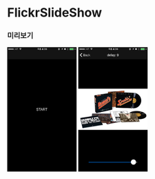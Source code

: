 # FlickrSlideShow


### 미리보기

<img src="images/001.png" width="32%"/> <img src="images/002.png" width="32%"/>